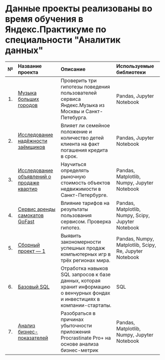 # Данные проекты реализованы во время обучения в Яндекс.Практикуме по специальности "Аналитик данных"
| № | Название проекта | Описание | Используемые библиотеки | 
|:---:| :---------------------- | :---------------------- | :---------------------- |
| 1. | [Музыка больших городов](https://github.com/iqzmn/yandex_practicum_projects/tree/main/Музыка%20больших%20городов) | Проверить три гипотезы поведения пользователей сервиса Яндекс.Музыка из Москвы и Санкт-Петебурга. | Pandas, Jupyter Notebook |
| 2. | [Исследование надёжности заёмщиков](https://github.com/iqzmn/yandex_practicum_projects/tree/main/Исследование%20надёжности%20заёмщиков) | Влияет ли семейное положение и количество детей клиента на факт погашения кредита в срок. | Pandas, Jupyter Notebook |
| 3. |[Исследование объявлений о продаже квартир](https://github.com/iqzmn/yandex_practicum_projects/tree/main/Исследование%20объявлений%20о%20продаже%20квартир)| Научиться определять рыночную стоимость объектов недвижимости в Санкт-Петербурге. | Pandas, Matplotlib, Numpy, Jupyter Notebook |
| 4. |[Cервис аренды самокатов GoFast](https://github.com/iqzmn/yandex_practicum_projects/tree/main/Cервис%20аренды%20самокатов%20GoFast)| Влияние тарифов на результаты пользования сервисом. Проверка гипотез. | Pandas, Matplotlib, Numpy, Scipy, Jupyter Notebook |
| 5. |[Сборный проект — 1](https://github.com/iqzmn/yandex_practicum_projects/tree/main/Сборный%20проект%20—%201)| Выявить закономерности успешных продаж компьютерных игр в трёх регионах мира. | Pandas, Numpy, Matplotlib, Scipy, Re, Jupyter Notebook |
| 6. |[Базовый SQL](https://github.com/iqzmn/yandex_practicum_projects/tree/main/Базовый%20SQL)| Отработка навыков SQL запросов к базе данных, которая хранит информацию о венчурных фондах и инвестициях в компании-стартапы. | SQL |
| 7. |[Анализ бизнес-показателей](https://github.com/iqzmn/yandex_practicum_projects/tree/main/Анализ%20бизнес-показателей)| Разобраться в причинах убыточности приложения Procrastinate Pro+ на основе анализа бизнес-метрик | Pandas, Matplotlib, Numpy, Jupyter Notebook |
